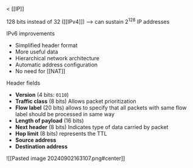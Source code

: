< [[IP]]

128 bits instead of 32 ([[IPv4]])
--> can sustain $2^{128}$ IP addresses

IPv6 improvements
- Simplified header format
- More useful data
- Hierarchical network architecture
- Automatic address configuration
- No need for [[NAT]]

Header fields
- **Version** (4 bits: `0110`)
- **Traffic class** (8 bits) Allows packet prioritization
- **Flow label** (20 bits) allows to specify that all packets with same flow label should be processed in same way
- **Length of payload** (16 bits)
- **Next header** (8 bits) Indicates type of data carried by packet
- **Hop limit** (8 bits) represents the TTL
- **Source address**
- **Destination address**

![[Pasted image 20240902163107.png#center]]

